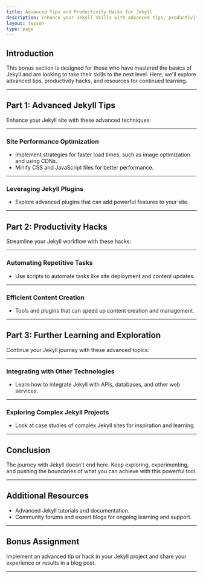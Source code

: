 ```yaml
---
title: Advanced Tips and Productivity Hacks for Jekyll
description: Enhance your Jekyll skills with advanced tips, productivity hacks, and resources for further learning.
layout: lesson
type: page
---
```


## Introduction

This bonus section is designed for those who have mastered the basics of Jekyll and are looking to take their skills to the next level. Here, we'll explore advanced tips, productivity hacks, and resources for continued learning.

---

## Part 1: Advanced Jekyll Tips

Enhance your Jekyll site with these advanced techniques:

---

### Site Performance Optimization

- Implement strategies for faster load times, such as image optimization and using CDNs.
- Minify CSS and JavaScript files for better performance.

---

### Leveraging Jekyll Plugins

- Explore advanced plugins that can add powerful features to your site.

---

## Part 2: Productivity Hacks

Streamline your Jekyll workflow with these hacks:

---

### Automating Repetitive Tasks

- Use scripts to automate tasks like site deployment and content updates.

---

### Efficient Content Creation

- Tools and plugins that can speed up content creation and management.

---

## Part 3: Further Learning and Exploration

Continue your Jekyll journey with these advanced topics:

---

### Integrating with Other Technologies

- Learn how to integrate Jekyll with APIs, databases, and other web services.

---

### Exploring Complex Jekyll Projects

- Look at case studies of complex Jekyll sites for inspiration and learning.

---

## Conclusion

The journey with Jekyll doesn't end here. Keep exploring, experimenting, and pushing the boundaries of what you can achieve with this powerful tool.

---

## Additional Resources

- Advanced Jekyll tutorials and documentation.
- Community forums and expert blogs for ongoing learning and support.

---

## Bonus Assignment

Implement an advanced tip or hack in your Jekyll project and share your experience or results in a blog post.

---
